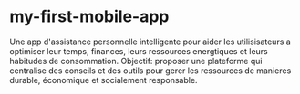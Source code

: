 # my-first-mobile-app
Une app d'assistance personnelle intelligente pour aider les utilisisateurs a optimiser leur temps, finances, leurs ressources energtiques et leurs habitudes de consommation. Objectif: proposer une plateforme qui centralise des conseils et des outils pour gerer les ressources de manieres durable, économique et socialement responsable. 

